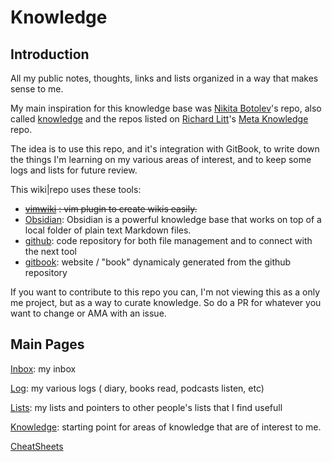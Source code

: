 # Knowledge

## Introduction

All my public notes, thoughts, links and lists organized in a way that makes sense to me.

My main inspiration for this knowledge base was [Nikita Botolev](https://github.com/nikitavoloboev)'s repo, also called [knowledge](https://github.com/nikitavoloboev/knowledge) and the repos listed on [Richard Litt](https://github.com/RichardLitt)'s [Meta Knowledge](https://github.com/RichardLitt/meta-knowledge#readme) repo.

The idea is to use this repo, and it's integration with GitBook, to write down the things I'm learning on my various areas of interest, and to keep some logs and lists for future review.

This wiki|repo uses these tools:

- ~~[vimwiki](https://github.com/vimwiki/vimwiki) : vim plugin to create wikis easily.~~
- [Obsidian](https://obsidian.md/): Obsidian is a powerful knowledge base that works on top of a local folder of plain text Markdown files. 
- [github](https://github.com): code repository for both file management and to connect with the next tool
- [gitbook](https://www.gitbook.com/): website / "book" dynamicaly generated from the github repository

If you want to contribute to this repo you can, I'm not viewing this as a only me project, but as a way to curate knowledge. So do a PR for whatever you want to change or AMA with an issue.


## Main Pages

[Inbox](inbox.md): my inbox

[Log](log/log.md): my various logs ( diary, books read, podcasts listen, etc)

[Lists](lists/index.md): my lists and pointers to other people's lists that I find usefull

[Knowledge](knowledge/knowledge.md): starting point for areas of knowledge that are of interest to me.

[CheatSheets](./cheatsheets/index.md)

